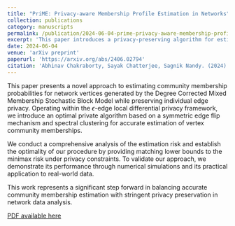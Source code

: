 ```yaml
---
title: "PriME: Privacy-aware Membership Profile Estimation in Networks"
collection: publications
category: manuscripts
permalink: /publication/2024-06-04-prime-privacy-aware-membership-profile-estimation
excerpt: 'This paper introduces a privacy-preserving algorithm for estimating community membership probabilities in networks, using a symmetric edge flip mechanism and spectral clustering under local differential privacy constraints.'
date: 2024-06-04
venue: 'arXiv preprint'
paperurl: 'https://arxiv.org/abs/2406.02794'
citation: 'Abhinav Chakraborty, Sayak Chatterjee, Sagnik Nandy. (2024). "PriME: Privacy-aware Membership Profile Estimation in Networks." <i>arXiv preprint arXiv:2406.02794</i>.'
---
```


This paper presents a novel approach to estimating community membership probabilities for network vertices generated by the Degree Corrected Mixed Membership Stochastic Block Model while preserving individual edge privacy. Operating within the $\epsilon$-edge local differential privacy framework, we introduce an optimal private algorithm based on a symmetric edge flip mechanism and spectral clustering for accurate estimation of vertex community memberships.

We conduct a comprehensive analysis of the estimation risk and establish the optimality of our procedure by providing matching lower bounds to the minimax risk under privacy constraints. To validate our approach, we demonstrate its performance through numerical simulations and its practical application to real-world data.

This work represents a significant step forward in balancing accurate community membership estimation with stringent privacy preservation in network data analysis.

[PDF available here](https://arxiv.org/abs/2406.02794)
